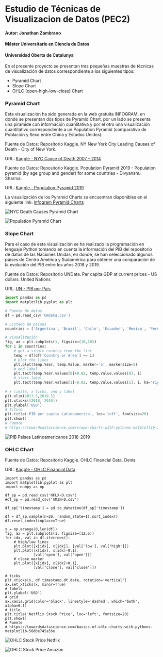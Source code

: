# Estudio de Técnicas de Visualizacion de Datos (PEC2)

#### Autor:  Jonathan Zambrano
#### Máster Universitario en Ciencia de Datos
#### Universidad Oberta de Catalunya

En el presente proyecto se presentan tres pequeñas muestras de técnicas de visualización de datos correspondiente a los siguientes tipos:
 - Pyramid Chart
 - Slope Chart
 - OHLC (open-high-low-close) Chart

### Pyramid Chart

Esta visualización ha sido generada en la web gratuita INFOGRAM, en donde se presentan dos tipos de Pyramid Chart, por un lado se presenta una piramide con información cuanlitativa y por el otro una visualización cuantitativo correspondiente a un Population Pyramid (comparativo de Población y Sexo entre China y Estados Unidos).


Fuente de Datos: Repositorio Kaggle. NY New York City Leading Causes of Death - City of New York.

URL: [Kaggle - NYC Cause of Death 2007 - 2014](https://www.kaggle.com/new-york-city/ny-new-york-city-leading-causes-of-death)



Fuente de Datos: Repositorio Kaggle. Population Pyramid 2019 - Population pyramid (by age group and gender) for some countries - Divyanshu Sharma.

URL: [Kaggle - Population Pyramid 2019](https://www.kaggle.com/hotessy/population-pyramid-2019)

La visualización de los Pyramid Charts se encuentran disponibles en el siguiente link: [Infogram Pyramid Charts](https://infogram.com/pyramid-charts-1hxr4zx9dzl8o6y?live)

![NYC Death Causes Pyramid Chart](image/NYC_Pyramid_Chart.png)

![Population Pyramid Chart](image/Population_Pyramid_Chart.png)

### Slope Chart

Para el caso de esta visualización se ha realizado la programación en lenguaje Python tomando en cuenta la información del PIB del repositorio de datos de las Naciones Unidas, en donde, se han seleccionado algunos países de Centro América y Sudamérica para obtener una comparación de la evolución del PIB entre los años 2018 y 2019. 

Fuente de Datos: Repositorio UNData. Per capita GDP at current prices - US dollars. United Nations

URL: [UN - PIB por País](http://data.un.org/Data.aspx?q=GDP&d=SNAAMA&f=grID%3A101%3BcurrID%3AUSD%3BpcFlag%3A1)

``` Python
import pandas as pd
import matplotlib.pyplot as plt

# Fuente de datos
df = pd.read_csv('UNdata.csv')

# Listado de países
countries = ['Argentina', 'Brazil', 'Chile', 'Ecuador', 'Mexico', 'Peru', 'Uruguay']

# Visualización
fig, ax = plt.subplots(1, figsize=(10,10))
for i in countries:
    # get a single country from the list
    temp = df[df['Country or Area'] == i]
    # plot the lines
    plt.plot(temp.Year, temp.Value, marker='o', markersize=5)
    # end label
    plt.text(temp.Year.values[0]+0.02, temp.Value.values[0], i)
    # start label
    plt.text(temp.Year.values[1]-0.02, temp.Value.values[1], i, ha='right')
    
# x limits, x ticks, and y label 
plt.xlim(2017.5,2019.5)
plt.xticks([2018, 2019])
plt.ylabel('USD')
# titulo
plt.title('PIB per capita Latinoamerica', loc='left', fontsize=20)
plt.show()
# Fuente
# https://towardsdatascience.com/slope-charts-with-pythons-matplotlib-2c3456c137b8
```
![PIB Países Latinoamericanos 2018-2019](image/Slope_Chart_PIB.png)

### OHLC Chart




Fuente de Datos: Repositorio Kaggle. OHLC Financial Data. Denis.

URL: [Kaggle - OHLC Financial Data](https://www.kaggle.com/dozmaden/ohlc-financial-data)

```
import pandas as pd
import matplotlib.pyplot as plt
import numpy as np

df_sp = pd.read_csv('NFLX-D.csv')
#df_sp = pd.read_csv('AMZN-D.csv')

df_sp['timestamp'] = pd.to_datetime(df_sp['timestamp']) 

df = df_sp.sample(n=20, random_state=1).sort_index()
df.reset_index(inplace=True)

x = np.arange(0,len(df))
fig, ax = plt.subplots(1, figsize=(12,6))
for idx, val in df.iterrows():
    # high/low lines
    plt.plot([x[idx], x[idx]], [val['low'], val['high']])
    plt.plot([x[idx], x[idx]-0.1], 
             [val['open'], val['open']])
    # close marker
    plt.plot([x[idx], x[idx]+0.1], 
             [val['close'], val['close']])

# ticks
plt.xticks(x, df.timestamp.dt.date, rotation='vertical')
ax.set_xticks(x, minor=True)
# labels
plt.ylabel('USD')
# grid
ax.xaxis.grid(color='black', linestyle='dashed', which='both', alpha=0.1)
# title
plt.title('Netflix Stock Price', loc='left', fontsize=20)
plt.show()
# Fuente
# https://towardsdatascience.com/basics-of-ohlc-charts-with-pythons-matplotlib-56d0e745a5be
```

![OHLC Stock Price Netflix](image/OHLC_Netflix.png)

![OHLC Stock Price Amazon](image/OHLC_Amazon.png)
